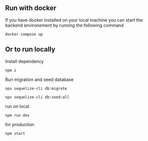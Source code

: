 Run with docker
---
If you have docker installed on your local machine you can start the backend environement by running the following command
```
docker compose up
```

Or to run locally
---
Install dependency
```
npm i
```

Run migration and seed database
```
npx sequelize-cli db:migrate
```

```
npx sequelize-cli db:seed:all
```

run on local
```
npm run dev
```

for production
```
npm start
```
